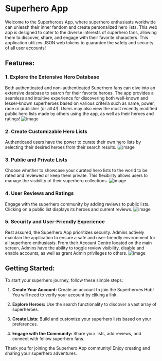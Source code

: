# Superhero App

Welcome to the Superheroes App, where superhero enthusiasts worldwide can unleash their inner fandom and create personalized hero lists. This web app is designed to cater to the diverse interests of superhero fans, allowing them to discover, share, and engage with their favorite characters. This application utilizes JSON web tokens to guarantee the safety and security of all user accounts!

## Features:

### 1. Explore the Extensive Hero Database
Both authenticated and non-authenticated Superhero fans can dive into an extensive database to search for their favorite heroes. The app provides a seamless and intuitive experience for discovering both well-known and lesser-known superheroes based on various criteria such as name, power, race or publisher (or all 4!). Users may also view the most recently modified public hero lists made by others using the app, as well as their heroes and ratings!
![image](https://github.com/nadamur/Superhero-App/assets/114004182/47fec059-bc7f-403f-9249-90b089a81d4d)

### 2. Create Customizable Hero Lists
Authenticaed users have the power to curate their own hero lists by selecting their desired heroes from their search results.
![image](https://github.com/nadamur/Superhero-App/assets/114004182/2d72e2e2-7d60-411c-9869-bc025e518308)

### 3. Public and Private Lists
Choose whether to showcase your curated hero lists to the world to be rated and reviewed or keep them private. This flexibility allows users to manage the visibility of their superhero collections.
![image](https://github.com/nadamur/Superhero-App/assets/114004182/495ba9f7-42bb-456a-af2c-21290723f356)

### 4. User Reviews and Ratings
Engage with the superhero community by adding reviews to public lists. Clicking on a public list displays its heroes and current reviews.
![image](https://github.com/nadamur/Superhero-App/assets/114004182/821d128b-beb1-42d3-ab11-2a48e832a20a)

### 5. Security and User-Friendly Experience
Rest assured, the Superhero App prioritizes security. Admins actively maintain the application to ensure a safe and user-friendly environment for all superhero enthusiasts. From their Account Centre located on the main screen, Admins have the ability to toggle review visibility, disable and enable accounts, as well as grant Admin privileges to others.
![image](https://github.com/nadamur/Superhero-App/assets/114004182/2345b65e-d97d-4ba2-aee2-e0c72b7db728)


## Getting Started:

To start your superhero journey, follow these simple steps:

1. **Create Your Account:** Create an account to join the Superheroes Hub! You will need to verify your account by cliking a link.

2. **Explore Heroes:** Use the search functionality to discover a vast array of superheroes.

3. **Create Lists:** Build and customize your superhero lists based on your preferences.

4. **Engage with the Community:** Share your lists, add reviews, and connect with fellow superhero fans.


Thank you for joining the Superhero App community! Enjoy creating and sharing your superhero adventures.

